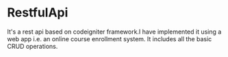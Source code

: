 # RestfulApi
It's a rest api based on codeigniter framework.I have implemented it using a web app i.e. an online course enrollment system. It includes all the basic CRUD operations.
